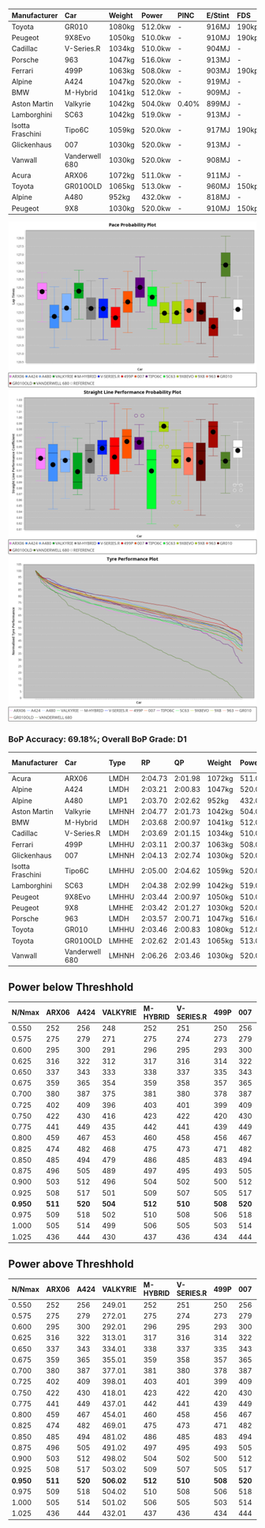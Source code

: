 | Manufacturer     | Car            | Weight | Power   | PINC    | E/Stint | FDS     |
|:-|:-|:-|:-|:-|:-|:-|
| Toyota           | GR010          | 1080kg | 512.0kw |    -    | 916MJ   | 190kph  |
| Peugeot          | 9X8Evo         | 1050kg | 510.0kw |    -    | 910MJ   | 190kph  |
| Cadillac         | V-Series.R     | 1034kg | 510.0kw |    -    | 904MJ   |    -    |
| Porsche          | 963            | 1047kg | 516.0kw |    -    | 913MJ   |    -    |
| Ferrari          | 499P           | 1063kg | 508.0kw |    -    | 903MJ   | 190kph  |
| Alpine           | A424           | 1047kg | 520.0kw |    -    | 919MJ   |    -    |
| BMW              | M-Hybrid       | 1041kg | 512.0kw |    -    | 909MJ   |    -    |
| Aston Martin     | Valkyrie       | 1042kg | 504.0kw | 0.40%   | 899MJ   |    -    |
| Lamborghini      | SC63           | 1042kg | 519.0kw |    -    | 913MJ   |    -    |
| Isotta Fraschini | Tipo6C         | 1059kg | 520.0kw |    -    | 917MJ   | 190kph  |
| Glickenhaus      | 007            | 1030kg | 520.0kw |    -    | 913MJ   |    -    |
| Vanwall          | Vanderwell 680 | 1030kg | 520.0kw |    -    | 908MJ   |    -    |
| Acura            | ARX06          | 1072kg | 511.0kw |    -    | 911MJ   |    -    |
| Toyota           | GR010OLD       | 1065kg | 513.0kw |    -    | 960MJ   | 150kph  |
| Alpine           | A480           | 952kg  | 432.0kw |    -    | 818MJ   |    -    |
| Peugeot          | 9X8            | 1030kg | 520.0kw |    -    | 910MJ   | 150kph  |

![PACECHART](./IMG/CUSTOM.png)
![STRAIGHTLINEPERFORMANCECHART](./IMG/CUSTOM_sp.png)
![TYREPERFORMANCECHART](./IMG/CUSTOM_tw.png)

### BoP Accuracy: 69.18%; Overall BoP Grade: D1
| Manufacturer     | Car            | Type  | RP      | QP      | Weight | Power¹  | Threshhold | PINC    | Power²   | E/Stint | AVG Vmax  | FDS     | RDLC | L/Stint | BOP-Grade | Model Accuracy | Model Points | Match% | SimDiff |
|:-|:-|:-|:-|:-|:-|:-|:-|:-|:-|:-|:-|:-|:-|:-|:-|:-|:-|:-|:-|
| Acura            | ARX06          | LMDH  | 2:04.73 | 2:01.98 | 1072kg | 511.0kw | 210.0kph   |    -    | 511.00kw |  911MJ  | 297.27kph |    -    | 1.00 | 25      | +D2       | 100.00%        | 996          | 61.72% | #       |
| Alpine           | A424           | LMDH  | 2:03.21 | 2:00.83 | 1047kg | 520.0kw | 210.0kph   |    -    | 520.00kw |  919MJ  | 297.74kph |    -    | 1.03 | 25      | -C2       | 96.10%         | 2390         | 71.12% | #       |
| Alpine           | A480           | LMP1  | 2:03.70 | 2:02.62 |  952kg | 432.0kw | 210.0kph   |    -    | 432.00kw |  818MJ  | 295.86kph |    -    | 0.98 | 23      | -A2       | 95.62%         | 1701         | 93.39% | +0.62   |
| Aston Martin     | Valkyrie       | LMHNH | 2:04.77 | 2:01.73 | 1042kg | 504.0kw | 250.0kph   | 0.40%   | 506.00kw |  899MJ  | 294.56kph |    -    | 1.04 | 24      | +Ω1       | 100.00%        | 466          | 48.25% | #       |
| BMW              | M-Hybrid       | LMDH  | 2:03.68 | 2:00.97 | 1041kg | 512.0kw | 210.0kph   |    -    | 512.00kw |  909MJ  | 298.36kph |    -    | 1.03 | 25      | -B1       | 100.00%        | 3339         | 88.09% | #       |
| Cadillac         | V-Series.R     | LMDH  | 2:03.69 | 2:01.15 | 1034kg | 510.0kw | 210.0kph   |    -    | 510.00kw |  904MJ  | 300.38kph |    -    | 1.04 | 25      | -A2       | 99.56%         | 5841         | 91.45% | #       |
| Ferrari          | 499P           | LMHHU | 2:03.11 | 2:00.37 | 1063kg | 508.0kw | 210.0kph   |    -    | 508.00kw |  903MJ  | 297.76kph | 190kph  | 1.05 | 24      | -D2       | 99.57%         | 7417         | 64.97% | #       |
| Glickenhaus      | 007            | LMHNH | 2:04.13 | 2:02.74 | 1030kg | 520.0kw | 210.0kph   |    -    | 520.00kw |  913MJ  | 304.95kph |    -    | 0.97 | 25      | +A2       | 93.90%         | 2170         | 91.27% | +3.03   |
| Isotta Fraschini | Tipo6C         | LMHHU | 2:05.00 | 2:04.62 | 1059kg | 520.0kw | 210.0kph   |    -    | 520.00kw |  917MJ  | 300.02kph | 190kph  | 1.06 | 24      | +Ω1       | 100.00%        | 132          | 36.52% | +3.91   |
| Lamborghini      | SC63           | LMDH  | 2:04.38 | 2:02.99 | 1042kg | 519.0kw | 210.0kph   |    -    | 519.00kw |  913MJ  | 296.16kph |    -    | 1.07 | 25      | +B2       | 100.00%        | 784          | 84.87% | +3.66   |
| Peugeot          | 9X8Evo         | LMHHU | 2:03.44 | 2:00.97 | 1050kg | 510.0kw | 210.0kph   |    -    | 510.00kw |  910MJ  | 306.32kph | 190kph  | 1.01 | 24      | -C2       | 100.00%        | 1891         | 74.10% | #       |
| Peugeot          | 9X8            | LMHHE | 2:03.42 | 2:01.27 | 1030kg | 520.0kw | 210.0kph   |    -    | 520.00kw |  910MJ  | 298.12kph | 150kph  | 1.05 | 24      | -C1       | 99.96%         | 4579         | 78.99% | +2.67   |
| Porsche          | 963            | LMDH  | 2:03.57 | 2:00.71 | 1047kg | 516.0kw | 210.0kph   |    -    | 516.00kw |  913MJ  | 298.70kph |    -    | 1.03 | 25      | -B1       | 98.39%         | 16118        | 86.49% | #       |
| Toyota           | GR010          | LMHHU | 2:03.46 | 2:00.83 | 1080kg | 512.0kw | 210.0kph   |    -    | 512.00kw |  916MJ  | 295.90kph | 190kph  | 1.03 | 24      | -B2       | 99.90%         | 5196         | 80.96% | #       |
| Toyota           | GR010OLD       | LMHHE | 2:02.62 | 2:01.43 | 1065kg | 513.0kw | 210.0kph   |    -    | 513.00kw |  960MJ  | 304.92kph | 150kph  | 1.03 | 24      | -Ω1       | 97.31%         | 905          | 44.15% | +3.12   |
| Vanwall          | Vanderwell 680 | LMHNH | 2:06.26 | 2:03.46 | 1030kg | 520.0kw | 210.0kph   |    -    | 520.00kw |  908MJ  | 299.61kph |    -    | 1.02 | 25      | +Ω1       | 98.91%         | 543          | 10.58% | +2.02   |

## Power below Threshhold
| N/Nmax    | ARX06   | A424    | VALKYRIE | M-HYBRID | V-SERIES.R | 499P    | 007     | TIPO6C  | SC63    | 9X8EVO  | 9X8     | 963     | GR010   | GR010OLD | VANDERWELL 680 | ​     | RPM      | A480       |
|:-|:-|:-|:-|:-|:-|:-|:-|:-|:-|:-|:-|:-|:-|:-|:-|:-|:-|:-|
|  0.550    |  252    |  256    |  248     |  252     |  251       |  250    |  256    |  256    |  256    |  251    |  256    |  254    |  252    |  253     |  256           |  ​    |   --     |   -        |
|  0.575    |  275    |  279    |  271     |  275     |  274       |  273    |  279    |  279    |  279    |  274    |  279    |  277    |  275    |  276     |  279           |  ​    |   --     |   -        |
|  0.600    |  295    |  300    |  291     |  296     |  295       |  293    |  300    |  300    |  299    |  295    |  300    |  298    |  296    |  296     |  300           |  ​    |   --     |   -        |
|  0.625    |  316    |  322    |  312     |  317     |  316       |  314    |  322    |  322    |  321    |  316    |  322    |  319    |  317    |  317     |  322           |  ​    |   --     |   -        |
|  0.650    |  337    |  343    |  333     |  338     |  337       |  335    |  343    |  343    |  342    |  337    |  343    |  340    |  338    |  338     |  343           |  ​    |   --     |   -        |
|  0.675    |  359    |  365    |  354     |  359     |  358       |  357    |  365    |  365    |  364    |  358    |  365    |  362    |  359    |  360     |  365           |  ​    |   --     |   -        |
|  0.700    |  380    |  387    |  375     |  381     |  380       |  378    |  387    |  387    |  386    |  380    |  387    |  384    |  381    |  382     |  387           |  ​    |   --     |   -        |
|  0.725    |  402    |  409    |  396     |  403     |  401       |  399    |  409    |  409    |  408    |  401    |  409    |  406    |  403    |  403     |  409           |  ​    |   --     |   -        |
|  0.750    |  422    |  430    |  416     |  423     |  422       |  420    |  430    |  430    |  429    |  422    |  430    |  427    |  423    |  424     |  430           |  ​    |   --     |   -        |
|  0.775    |  441    |  449    |  435     |  442     |  441       |  439    |  449    |  449    |  448    |  441    |  449    |  446    |  442    |  443     |  449           |  ​    |  5000    |  -3386005  |
|  0.800    |  459    |  467    |  453     |  460     |  458       |  456    |  467    |  467    |  466    |  458    |  467    |  463    |  460    |  461     |  467           |  ​    |  5500    |  -3687783  |
|  0.825    |  474    |  482    |  468     |  475     |  473       |  471    |  482    |  482    |  481    |  473    |  482    |  478    |  475    |  476     |  482           |  ​    |  5999    |  -4004324  |
|  0.850    |  485    |  494    |  479     |  486     |  485       |  483    |  494    |  494    |  493    |  485    |  494    |  490    |  486    |  487     |  494           |  ​    |  6499    |  -4335628  |
|  0.875    |  496    |  505    |  489     |  497     |  495       |  493    |  505    |  505    |  504    |  495    |  505    |  501    |  497    |  498     |  505           |  ​    |  7000    |  -4681695  |
|  0.900    |  503    |  512    |  496     |  504     |  502       |  500    |  512    |  512    |  511    |  502    |  512    |  508    |  504    |  505     |  512           |  ​    |  7500    |  -5042525  |
|  0.925    |  508    |  517    |  501     |  509     |  507       |  505    |  517    |  517    |  516    |  507    |  517    |  513    |  509    |  510     |  517           |  ​    |  8000    |  429       |
| **0.950** | **511** | **520** | **504**  | **512**  | **510**    | **508** | **520** | **520** | **519** | **510** | **520** | **516** | **512** | **513**  | **520**        | **​** | **8499** | **432**    |
|  0.975    |  509    |  518    |  502     |  510     |  508       |  506    |  518    |  518    |  517    |  508    |  518    |  514    |  510    |  511     |  518           |  ​    |  9000    |  216       |
|  1.000    |  505    |  514    |  499     |  506     |  505       |  503    |  514    |  514    |  513    |  505    |  514    |  510    |  506    |  507     |  514           |  ​    |   --     |   -        |
|  1.025    |  436    |  444    |  430     |  437     |  436       |  434    |  444    |  444    |  443    |  436    |  444    |  441    |  437    |  438     |  444           |  ​    |   --     |   -        |

## Power above Threshhold
| N/Nmax    | ARX06   | A424    | VALKYRIE   | M-HYBRID | V-SERIES.R | 499P    | 007     | TIPO6C  | SC63    | 9X8EVO  | 9X8     | 963     | GR010   | GR010OLD | VANDERWELL 680 | ​     | RPM      | A480       |
|:-|:-|:-|:-|:-|:-|:-|:-|:-|:-|:-|:-|:-|:-|:-|:-|:-|:-|:-|
|  0.550    |  252    |  256    |  249.01    |  252     |  251       |  250    |  256    |  256    |  256    |  251    |  256    |  254    |  252    |  253     |  256           |  ​    |   --     |   -        |
|  0.575    |  275    |  279    |  272.01    |  275     |  274       |  273    |  279    |  279    |  279    |  274    |  279    |  277    |  275    |  276     |  279           |  ​    |   --     |   -        |
|  0.600    |  295    |  300    |  292.01    |  296     |  295       |  293    |  300    |  300    |  299    |  295    |  300    |  298    |  296    |  296     |  300           |  ​    |   --     |   -        |
|  0.625    |  316    |  322    |  313.01    |  317     |  316       |  314    |  322    |  322    |  321    |  316    |  322    |  319    |  317    |  317     |  322           |  ​    |   --     |   -        |
|  0.650    |  337    |  343    |  334.01    |  338     |  337       |  335    |  343    |  343    |  342    |  337    |  343    |  340    |  338    |  338     |  343           |  ​    |   --     |   -        |
|  0.675    |  359    |  365    |  355.01    |  359     |  358       |  357    |  365    |  365    |  364    |  358    |  365    |  362    |  359    |  360     |  365           |  ​    |   --     |   -        |
|  0.700    |  380    |  387    |  377.01    |  381     |  380       |  378    |  387    |  387    |  386    |  380    |  387    |  384    |  381    |  382     |  387           |  ​    |   --     |   -        |
|  0.725    |  402    |  409    |  398.01    |  403     |  401       |  399    |  409    |  409    |  408    |  401    |  409    |  406    |  403    |  403     |  409           |  ​    |   --     |   -        |
|  0.750    |  422    |  430    |  418.01    |  423     |  422       |  420    |  430    |  430    |  429    |  422    |  430    |  427    |  423    |  424     |  430           |  ​    |   --     |   -        |
|  0.775    |  441    |  449    |  437.01    |  442     |  441       |  439    |  449    |  449    |  448    |  441    |  449    |  446    |  442    |  443     |  449           |  ​    |  5000    |  -3386005  |
|  0.800    |  459    |  467    |  454.01    |  460     |  458       |  456    |  467    |  467    |  466    |  458    |  467    |  463    |  460    |  461     |  467           |  ​    |  5500    |  -3687783  |
|  0.825    |  474    |  482    |  469.01    |  475     |  473       |  471    |  482    |  482    |  481    |  473    |  482    |  478    |  475    |  476     |  482           |  ​    |  5999    |  -4004324  |
|  0.850    |  485    |  494    |  481.02    |  486     |  485       |  483    |  494    |  494    |  493    |  485    |  494    |  490    |  486    |  487     |  494           |  ​    |  6499    |  -4335628  |
|  0.875    |  496    |  505    |  491.02    |  497     |  495       |  493    |  505    |  505    |  504    |  495    |  505    |  501    |  497    |  498     |  505           |  ​    |  7000    |  -4681695  |
|  0.900    |  503    |  512    |  498.02    |  504     |  502       |  500    |  512    |  512    |  511    |  502    |  512    |  508    |  504    |  505     |  512           |  ​    |  7500    |  -5042525  |
|  0.925    |  508    |  517    |  503.02    |  509     |  507       |  505    |  517    |  517    |  516    |  507    |  517    |  513    |  509    |  510     |  517           |  ​    |  8000    |  429       |
| **0.950** | **511** | **520** | **506.02** | **512**  | **510**    | **508** | **520** | **520** | **519** | **510** | **520** | **516** | **512** | **513**  | **520**        | **​** | **8499** | **432**    |
|  0.975    |  509    |  518    |  504.02    |  510     |  508       |  506    |  518    |  518    |  517    |  508    |  518    |  514    |  510    |  511     |  518           |  ​    |  9000    |  216       |
|  1.000    |  505    |  514    |  501.02    |  506     |  505       |  503    |  514    |  514    |  513    |  505    |  514    |  510    |  506    |  507     |  514           |  ​    |   --     |   -        |
|  1.025    |  436    |  444    |  432.01    |  437     |  436       |  434    |  444    |  444    |  443    |  436    |  444    |  441    |  437    |  438     |  444           |  ​    |   --     |   -        |
